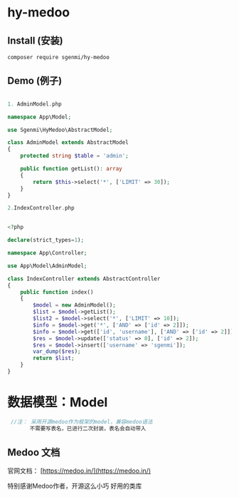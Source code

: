 # hy-medoo
## Install (安装)
```shell
composer require sgenmi/hy-medoo

```

## Demo (例子)

```php

1. AdminModel.php

namespace App\Model;

use Sgenmi\HyMedoo\AbstractModel;

class AdminModel extends AbstractModel
{
    protected string $table = 'admin';

    public function getList(): array
    {
        return $this->select('*', ['LIMIT' => 30]);
    }
}

2.IndexController.php


<?php

declare(strict_types=1);

namespace App\Controller;

use App\Model\AdminModel;

class IndexController extends AbstractController
{
    public function index()
    {
        $model = new AdminModel();
        $list = $model->getList();
        $list2 = $model->select('*', ['LIMIT' => 10]);
        $info = $model->get('*', ['AND' => ['id' => 2]]);
        $info = $model->get(['id', 'username'], ['AND' => ['id' => 2]]);
        $res = $model->update(['status' => 0], ['id' => 2]);
        $res = $model->insert(['username' => 'sgenmi']);
        var_dump($res);
        return $list;
    }
}

```


# 数据模型：Model

```php
 //注： 采⽤开源medoo作为框架的model，兼容medoo语法
       不需要写表名，已进行二次封装，表名会自动带入
```
## Medoo 文档

官网文档： [https://medoo.in/](https://medoo.in/)

特别感谢Medoo作者，开源这么小巧 好用的类库 